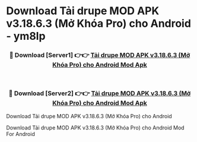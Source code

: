 # Download Tải drupe MOD APK v3.18.6.3 (Mở Khóa Pro) cho Android - ym8lp


<div align="center">
<h3>🔴 Download [Server1] 👉👉 <a href="https://apk-comot.site?title=Tải_drupe_MOD_APK_v3.18.6.3_(Mở_Khóa_Pro)_cho_Android">Tải drupe MOD APK v3.18.6.3 (Mở Khóa Pro) cho Android Mod Apk</a></h3><br>
<h3>🔴 Download [Server2] 👉👉 <a href="https://apk-comot.site?title=Tải_drupe_MOD_APK_v3.18.6.3_(Mở_Khóa_Pro)_cho_Android">Tải drupe MOD APK v3.18.6.3 (Mở Khóa Pro) cho Android Mod Apk</a></h3>
</div>



Download Tải drupe MOD APK v3.18.6.3 (Mở Khóa Pro) cho Android 

Download Tải drupe MOD APK v3.18.6.3 (Mở Khóa Pro) cho Android Mod For Android